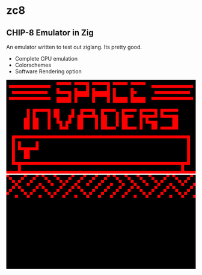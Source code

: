 # zc8
## CHIP-8 Emulator in Zig
An emulator written to test out ziglang.
Its pretty good.



- Complete CPU emulation
- Colorschemes
- Software Rendering option

![space invaders gif](https://github.com/eliasvas/zc8/blob/main/invaders.gif)
![maze gif](https://github.com/eliasvas/zc8/blob/main/Maze.gif)
